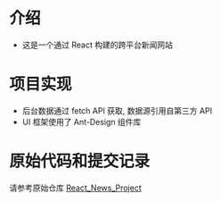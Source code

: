 # 介绍
* 这是一个通过 React 构建的跨平台新闻网站
# 项目实现
* 后台数据通过 fetch API 获取, 数据源引用自第三方 API
* UI 框架使用了 Ant-Design 组件库
# 原始代码和提交记录
请参考原始仓库  [React_News_Project](https://github.com/dudueasy/React_News_Project)
